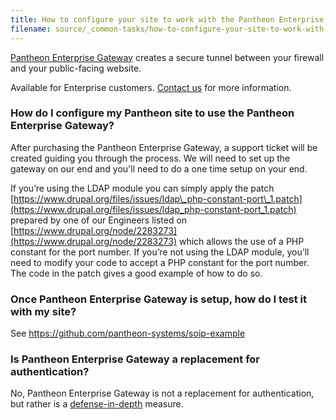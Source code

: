 ```yaml
---
title: How to configure your site to work with the Pantheon Enterprise Gateway
filename: source/_common-tasks/how-to-configure-your-site-to-work-with-the-pantheon-enterprise-gateway.md
---
```


[Pantheon Enterprise Gateway](https://www.getpantheon.com/pantheon-enterprise-gateway) creates a secure tunnel between your firewall and your public-facing website.

Available for Enterprise customers. [Contact us](https://www.getpantheon.com/contact/enterprise) for more information.

### How do I configure my Pantheon site to use the Pantheon Enterprise Gateway?

After purchasing the Pantheon Enterprise Gateway, a support ticket will be created guiding you through the process. We will need to set up the gateway on our end and you'll need to do a one time setup on your end.

If you’re using the LDAP module you can simply apply the patch [https://www.drupal.org/files/issues/ldap\_php-constant-port\_1.patch](https://www.drupal.org/files/issues/ldap_php-constant-port_1.patch) prepared by one of our Engineers listed on [https://www.drupal.org/node/2283273](https://www.drupal.org/node/2283273) which allows the use of a PHP constant for the port number. If you’re not using the LDAP module, you’ll need to modify your code to accept a PHP constant for the port number. The code in the patch gives a good example of how to do so.

### Once Pantheon Enterprise Gateway is setup, how do I test it with my site?

See [https://github.com/pantheon-<wbr></wbr>systems/soip-example](https://github.com/pantheon-systems/soip-example)

### Is Pantheon Enterprise Gateway a replacement for authentication?

No, Pantheon Enterprise Gateway is not a replacement for authentication, but rather is a [defense-in-depth](http://en.wikipedia.org/wiki/Defense_in_depth_%28computing%29) measure.
